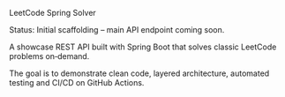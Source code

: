 LeetCode Spring Solver

Status: Initial scaffolding – main API endpoint coming soon.

A showcase REST API built with Spring Boot that solves classic LeetCode problems on‑demand.  

The goal is to demonstrate clean code, layered architecture, automated testing and CI/CD on GitHub Actions.
